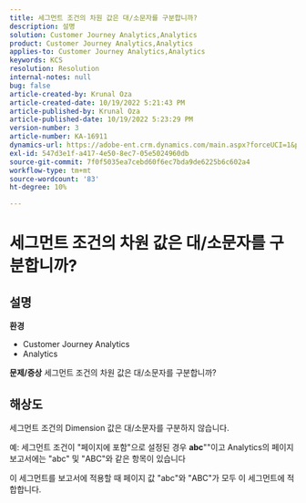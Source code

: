 ```yaml
---
title: 세그먼트 조건의 차원 값은 대/소문자를 구분합니까?
description: 설명
solution: Customer Journey Analytics,Analytics
product: Customer Journey Analytics,Analytics
applies-to: Customer Journey Analytics,Analytics
keywords: KCS
resolution: Resolution
internal-notes: null
bug: false
article-created-by: Krunal Oza
article-created-date: 10/19/2022 5:21:43 PM
article-published-by: Krunal Oza
article-published-date: 10/19/2022 5:23:29 PM
version-number: 3
article-number: KA-16911
dynamics-url: https://adobe-ent.crm.dynamics.com/main.aspx?forceUCI=1&pagetype=entityrecord&etn=knowledgearticle&id=e95a3a7a-d24f-ed11-bba2-00224808679b
exl-id: 547d3e1f-a417-4e50-8ec7-05e5024960db
source-git-commit: 7f0f5035ea7cebd60f6ec7bda9de6225b6c602a4
workflow-type: tm+mt
source-wordcount: '83'
ht-degree: 10%

---
```


# 세그먼트 조건의 차원 값은 대/소문자를 구분합니까?

## 설명

<b>환경</b>
- Customer Journey Analytics
- Analytics



<b>문제/증상</b>
세그먼트 조건의 차원 값은 대/소문자를 구분합니까?


## 해상도


세그먼트 조건의 Dimension 값은 대/소문자를 구분하지 않습니다.

예: 세그먼트 조건이 &quot;페이지에 포함&quot;으로 설정된 경우 <b>abc</b>&quot;&quot;이고 Analytics의 페이지 보고서에는 &quot;abc&quot; 및 &quot;ABC&quot;와 같은 항목이 있습니다

이 세그먼트를 보고서에 적용할 때 페이지 값 &quot;abc&quot;와 &quot;ABC&quot;가 모두 이 세그먼트에 적합합니다.
